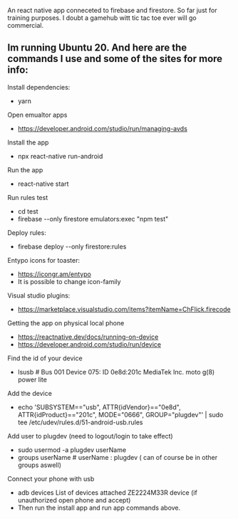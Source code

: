 An react native app conneceted to firebase and firestore. So far just for training purposes. I doubt a gamehub witt tic tac toe ever will go commercial.

## Im running Ubuntu 20. And here are the commands I use and some of the sites for more info:

Install dependencies:

- yarn

Open emualtor apps

- https://developer.android.com/studio/run/managing-avds

Install the app

- npx react-native run-android

Run the app

- react-native start

Run rules test

- cd test
- firebase --only firestore emulators:exec "npm test"

Deploy rules:

- firebase deploy --only firestore:rules

Entypo icons for toaster:

- https://icongr.am/entypo
- It is possible to change icon-family

Visual studio plugins:

- https://marketplace.visualstudio.com/items?itemName=ChFlick.firecode

Getting the app on physical local phone

- https://reactnative.dev/docs/running-on-device
- https://developer.android.com/studio/run/device

Find the id of your device

- lsusb # Bus 001 Device 075: ID 0e8d:201c MediaTek Inc. moto g(8) power lite

Add the device

- echo 'SUBSYSTEM=="usb", ATTR{idVendor}=="0e8d", ATTR{idProduct}=="201c", MODE="0666", GROUP="plugdev"' | sudo tee /etc/udev/rules.d/51-android-usb.rules

Add user to plugdev (need to logout/login to take effect)

- sudo usermod -a plugdev userName
- groups userName # userName : plugdev ( can of course be in other groups aswell)

Connect your phone with usb

- adb devices
  List of devices attached
  ZE2224M33R device (if unauthorized open phone and accept)
- Then run the install app and run app commands above.
